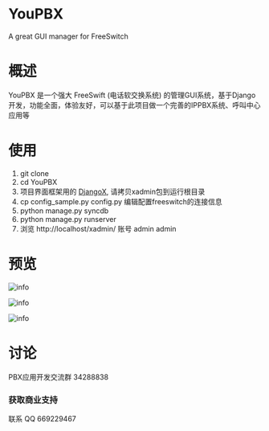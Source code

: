 # YouPBX
A great GUI manager for FreeSwitch

# 概述

YouPBX 是一个强大 FreeSwift (电话软交换系统) 的管理GUI系统，基于Django开发，功能全面，体验友好，可以基于此项目做一个完善的IPPBX系统、呼叫中心应用等

# 使用

1. git clone
2. cd YouPBX
3. 项目界面框架用的 [DjangoX](https://github.com/JoneXiong/DjangoX), 请拷贝xadmin包到运行根目录
4. cp config_sample.py config.py 编辑配置freeswitch的连接信息
4. python manage.py syncdb
5. python manage.py runserver
6. 浏览 http://localhost/xadmin/  账号 admin admin


# 预览
![info](https://github.com/JoneXiong/YouPBX/raw/master/apps/base/static/base/images/youpbx0.jpg)

![info](https://github.com/JoneXiong/YouPBX/raw/master/apps/base/static/base/images/youpbx1.jpg)

![info](https://github.com/JoneXiong/YouPBX/raw/master/apps/base/static/base/images/youpbx2.jpg)

# 讨论
PBX应用开发交流群 34288838

### 获取商业支持
联系 QQ 669229467
